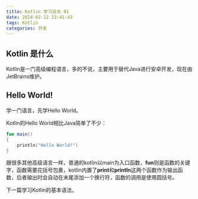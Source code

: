 ```yaml
---
title: Kotlin 学习日志 01
date: 2024-02-12 22:41:43
tags: Kotlin
categories: 开发
---
```


## Kotlin 是什么

Kotlin是一门高级编程语言，多的不说，主要用于替代Java进行安卓开发，现在由JetBrains维护。

## Hello World!

学一门语言，先学Hello World。

Kotlin的Hello World相比Java简单了不少：

```kt
fun main()
{
    println("Hello World!")
}
```

跟很多其他高级语言一样，普通的kotlin以main为入口函数，**fun**则是函数的关键字，函数需要花括号包裹，kotlin内置了**print**和**println**这两个函数作为输出函数，后者输出时会自动在末尾添加一个换行符，函数的调用是使用圆括号。

下一篇学习Kotlin的基本语法。
